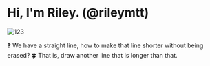 # Hi, I'm Riley. (@rileymtt)

![123](https://media.giphy.com/media/qgQUggAC3Pfv687qPC/giphy.gif)

:question: We have a straight line, how to make that line shorter without being erased?
:four_leaf_clover: That is, draw another line that is longer than that.
